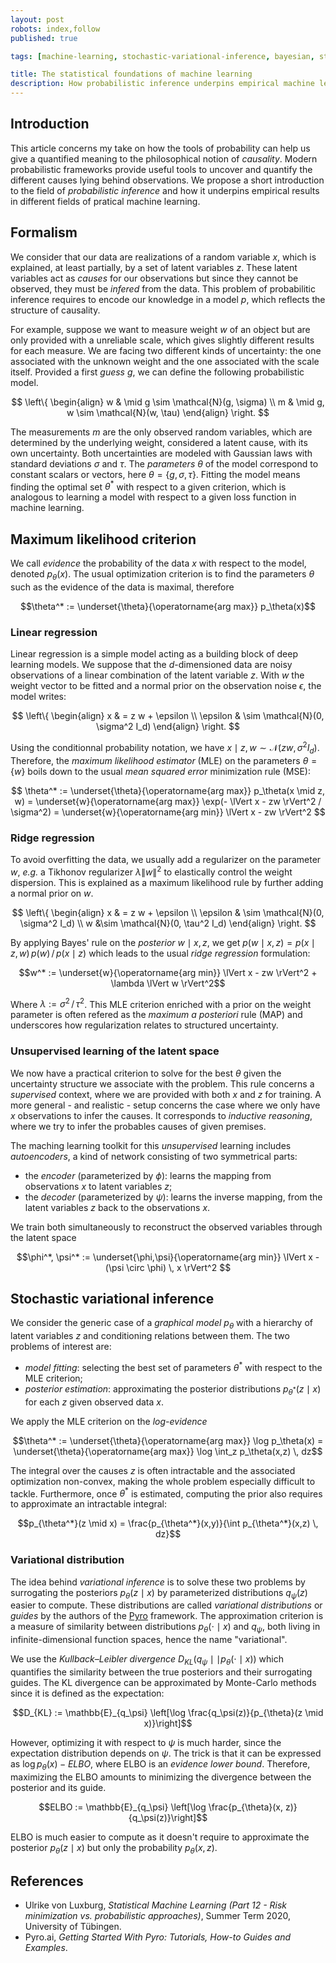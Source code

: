 ```yaml
---
layout: post
robots: index,follow
published: true

tags: [machine-learning, stochastic-variational-inference, bayesian, statistical-learning, pyro]

title: The statistical foundations of machine learning
description: How probabilistic inference underpins empirical machine learning, and how many rules of thumb relate to structured probabilistic models using the Bayesian framework.
---
```


## Introduction

This article concerns my take on how the tools of probability can help us give a quantified meaning to the philosophical notion of *causality*. Modern probabilistic frameworks provide useful tools to uncover and quantify the different causes lying behind observations. We propose a short introduction to the field of *probabilistic inference* and how it underpins empirical results in different fields of pratical machine learning.

## Formalism

We consider that our data are realizations of a random variable $x$, which is explained, at least partially, by a set of latent variables $z$. These latent variables act as *causes* for our observations but since they cannot be observed, they must be *infered* from the data. This problem of probabilitic inference requires to encode our knowledge in a model $p$, which reflects the structure of causality.

For example, suppose we want to measure weight $w$ of an object but are only provided with a unreliable scale, which gives slightly different results for each measure. We are facing two different kinds of uncertainty: the one associated with the unknown weight and the one associated with the scale itself. Provided a first *guess* $g$, we can define the following probabilistic model.

$$
\left\{
\begin{align}
w & \mid g \sim \mathcal{N}(g, \sigma) \\
m & \mid g, w \sim \mathcal{N}(w, \tau)
\end{align}
\right.
$$

The measurements $m$ are the only observed random variables, which are determined by the underlying weight, considered a latent cause, with its own uncertainty. Both uncertainties are modeled with Gaussian laws with standard deviations $\sigma$ and $\tau$. The *parameters* $\theta$ of the model correspond to constant scalars or vectors, here $\theta = \{g, \sigma, \tau\}$. Fitting the model means finding the optimal set $\theta^*$ with respect to a given criterion, which is analogous to learning a model with respect to a given loss function in machine learning.

## Maximum likelihood criterion

We call *evidence* the probability of the data $x$ with respect to the model, denoted $p_\theta(x)$. The usual optimization criterion is to find the parameters $\theta$ such as the evidence of the data is maximal, therefore

$$\theta^* := \underset{\theta}{\operatorname{arg max}} p_\theta(x)$$

### Linear regression

Linear regression is a simple model acting as a building block of deep learning models. We suppose that the $d$-dimensioned data are noisy observations of a linear combination of the latent variable $z$. With $w$ the weight vector to be fitted and a normal prior on the observation noise $\epsilon$, the model writes:

$$
\left\{
\begin{align}
x & = z w + \epsilon \\
\epsilon & \sim \mathcal{N}(0, \sigma^2 I_d)
\end{align}
\right.
$$

Using the conditionnal probability notation, we have $x \mid z, w \sim \mathcal{N}(z w, \sigma^2 I_d)$. Therefore, the *maximum likelihood estimator* (MLE) on the parameters $\theta = \{w\}$ boils down to the usual *mean squared error* minimization rule (MSE):

$$
\theta^* := \underset{\theta}{\operatorname{arg max}} p_\theta(x \mid z, w) = \underset{w}{\operatorname{arg max}} \exp(- \lVert x - zw \rVert^2 / \sigma^2) = \underset{w}{\operatorname{arg min}} \lVert x - zw \rVert^2
$$

### Ridge regression

To avoid overfitting the data, we usually add a regularizer on the parameter $w$, *e.g.* a Tikhonov regularizer $\lambda \lVert w \rVert^2$ to elastically control the weight dispersion. This is explained as a maximum likelihood rule by further adding a normal prior on $w$.

$$
\left\{
\begin{align}
x & = z w + \epsilon \\
\epsilon & \sim \mathcal{N}(0, \sigma^2 I_d) \\
w &\sim \mathcal{N}(0, \tau^2 I_d)
\end{align}
\right.
$$

By applying Bayes' rule on the *posterior* $w \mid x,z$, we get $p(w \mid x,z) = p(x \mid z,w) \, p(w) \, / \, p(x \mid z)$ which leads to the usual *ridge regression* formulation:

$$w^* := \underset{w}{\operatorname{arg min}} \lVert x - zw \rVert^2 + \lambda \lVert w \rVert^2$$

Where $\lambda := \sigma^2 \, / \, \tau^2$. This MLE criterion enriched with a prior on the weight parameter is often refered as the *maximum a posteriori* rule (MAP) and underscores how regularization relates to structured uncertainty.

### Unsupervised learning of the latent space

We now have a practical criterion to solve for the best $\theta$ given the uncertainty structure we associate with the problem. This rule concerns a *supervised* context, where we are provided with both $x$ and $z$ for training. A more general - and realistic - setup concerns the case where we only have $x$ observations to infer the causes. It corresponds to *inductive reasoning*, where we try to infer the probables causes of given premises.

The maching learning toolkit for this *unsupervised* learning includes *autoencoders*, a kind of network consisting of two symmetrical parts:
* the *encoder* (parameterized by $\phi$): learns the mapping from observations $x$ to latent variables $z$;
* the *decoder* (parameterized by $\psi$): learns the inverse mapping, from the latent variables $z$ back to the observations $x$.

We train both simultaneously to reconstruct the observed variables through the latent space

$$\phi^*, \psi^* := \underset{\phi,\psi}{\operatorname{arg min}} \lVert x - (\psi \circ \phi) \, x \rVert^2 $$

## Stochastic variational inference

We consider the generic case of a *graphical model* $p_\theta$ with a hierarchy of latent variables $z$ and conditioning relations between them. The two problems of interest are:
* *model fitting*: selecting the best set of parameters $\theta^*$ with respect to the MLE criterion;
* *posterior estimation*: approximating the posterior distributions $p_{\theta^*}(z \mid x)$ for each $z$ given observed data $x$.

We apply the MLE criterion on the *log-evidence*

$$\theta^* := \underset{\theta}{\operatorname{arg max}} \log p_\theta(x) = \underset{\theta}{\operatorname{arg max}} \log \int_z p_\theta(x,z) \, dz$$

The integral over the causes $z$ is often intractable and the associated optimization non-convex, making the whole problem especially difficult to tackle. Furthermore, once $\theta^*$ is estimated, computing the prior also requires to approximate an intractable integral:

$$p_{\theta^*}(z \mid x) = \frac{p_{\theta^*}(x,y)}{\int p_{\theta^*}(x,z) \, dz}$$

### Variational distribution

The idea behind *variational inference* is to solve these two problems by surrogating the posteriors $p_{\theta}(z \mid x)$ by parameterized distributions $q_\psi(z)$ easier to compute. These distributions are called *variational distributions* or *guides* by the authors of the [Pyro](https://pyro.ai/) framework. The approximation criterion is a measure of similarity between distributions $p_{\theta}(\cdot \mid x)$ and $q_\psi$, both living in infinite-dimensional function spaces, hence the name "variational".

We use the *Kullback–Leibler divergence* $D_{KL}(q_\psi \mid\mid p_{\theta}(\cdot \mid x))$ which quantifies the similarity between the true posteriors and their surrogating guides. The KL divergence can be approximated by Monte-Carlo methods since it is defined as the expectation:

$$D_{KL} := \mathbb{E}_{q_\psi} \left[\log \frac{q_\psi(z)}{p_{\theta}(z \mid x)}\right]$$

However, optimizing it with respect to $\psi$ is much harder, since the expectation distribution depends on $\psi$. The trick is that it can be expressed as $\log p_\theta(x) - ELBO$, where ELBO is an *evidence lower bound*. Therefore, maximizing the ELBO amounts to minimizing the divergence between the posterior and its guide.

$$ELBO := \mathbb{E}_{q_\psi} \left[\log \frac{p_{\theta}(x, z)}{q_\psi(z)}\right]$$

ELBO is much easier to compute as it doesn't require to approximate the posterior $p_\theta(z \mid x)$ but only the probability $p_\theta(x,z)$.

## References

* Ulrike von Luxburg, *Statistical Machine Learning (Part 12 - Risk minimization vs. probabilistic approaches)*, Summer Term 2020, University of Tübingen.
* Pyro.ai, *Getting Started With Pyro: Tutorials, How-to Guides and Examples*.

